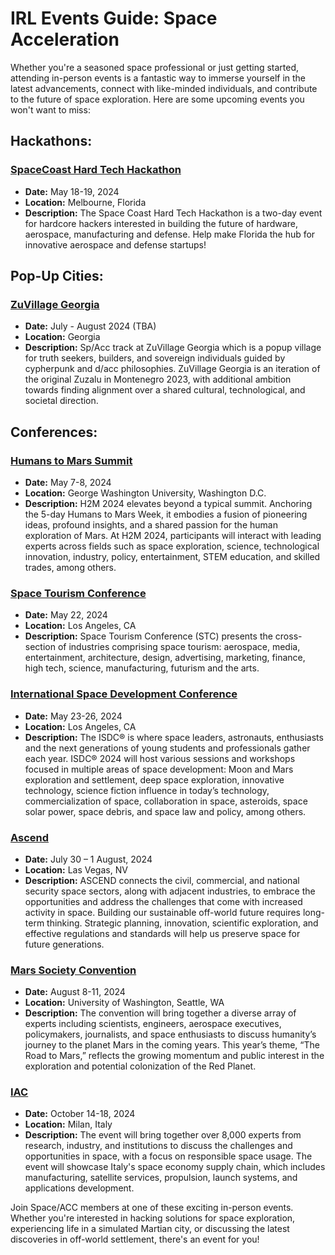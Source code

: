 # IRL Events Guide: Space Acceleration

Whether you're a seasoned space professional or just getting started, attending in-person events is a fantastic way to immerse yourself in the latest advancements, connect with like-minded individuals, and contribute to the future of space exploration. Here are some upcoming events you won't want to miss:

## Hackathons:

### [SpaceCoast Hard Tech Hackathon](https://lu.ma/eax4lcbo)
- **Date:** May 18-19, 2024
- **Location:** Melbourne, Florida
- **Description:** The Space Coast Hard Tech Hackathon is a two-day event for hardcore hackers interested in building the future of hardware, aerospace, manufacturing and defense. Help make Florida the hub for innovative aerospace and defense startups! 

## Pop-Up Cities:

### [ZuVillage Georgia](/events/zuvillage)
- **Date:** July - August 2024 (TBA)
- **Location:** Georgia 
- **Description:** Sp/Acc track at ZuVillage Georgia which is a popup village for truth seekers, builders, and sovereign individuals guided by cypherpunk and d/acc philosophies. ZuVillage Georgia is an iteration of the original Zuzalu in Montenegro 2023, with additional ambition towards finding alignment over a shared cultural, technological, and societal direction. 

<!--
### [Starbase/ACC](/events/starbaseacc) 
- **Date:** Winter 2024/2025 (TBA)
- **Location:** Starbase, TX
- **Description:** Space/ACC is in the planning phases for a 1-2 month pop-up city at the heart of the Gateway to Mars. Come down to co-work, unconference, hack and build in our makerspace, enjoy some sun when everywhere else is freezing, and maybe catch a Starship rocket launch.
-->

## Conferences:

### [Humans to Mars Summit](https://www.exploremars.org/summit/)
- **Date:** May 7-8, 2024
- **Location:** George Washington University, Washington D.C.
- **Description:** H2M 2024 elevates beyond a typical summit. Anchoring the 5-day Humans to Mars Week, it embodies a fusion of pioneering ideas, profound insights, and a shared passion for the human exploration of Mars. At H2M 2024, participants will interact with leading experts across fields such as space exploration, science, technological innovation, industry, policy, entertainment, STEM education, and skilled trades, among others.

### [Space Tourism Conference](https://www.spacetourismconf.com/)
- **Date:** May 22, 2024
- **Location:** Los Angeles, CA
- **Description:** Space Tourism Conference (STC) presents the cross-section of industries comprising space tourism: aerospace, media, entertainment, architecture, design, advertising, marketing, finance, high tech, science, manufacturing, futurism and the arts.

### [International Space Development Conference](https://isdc.nss.org/)
- **Date:** May 23-26, 2024
- **Location:** Los Angeles, CA
- **Description:** The ISDC® is where space leaders, astronauts, enthusiasts and the next generations of young students and professionals gather each year. ISDC® 2024 will host various sessions and workshops focused in multiple areas of space development: Moon and Mars exploration and settlement, deep space exploration, innovative technology, science fiction influence in today’s technology, commercialization of space, collaboration in space, asteroids, space solar power, space debris, and space law and policy, among others.

### [Ascend](https://www.ascend.events/)
- **Date:** July 30 – 1 August, 2024
- **Location:** Las Vegas, NV
- **Description:** ASCEND connects the civil, commercial, and national security space sectors, along with adjacent industries, to embrace the opportunities and address the challenges that come with increased activity in space. Building our sustainable off-world future requires long-term thinking. Strategic planning, innovation, scientific exploration, and effective regulations and standards will help us preserve space for future generations.

### [Mars Society Convention](https://mkt.marssociety.org/convention-registration)
- **Date:** August 8-11, 2024
- **Location:** University of Washington, Seattle, WA
- **Description:** The convention will bring together a diverse array of experts including scientists, engineers, aerospace executives, policymakers, journalists, and space enthusiasts to discuss humanity’s journey to the planet Mars in the coming years. This year’s theme, “The Road to Mars,” reflects the growing momentum and public interest in the exploration and potential colonization of the Red Planet.

### [IAC](https://www.iac2024.org/)
- **Date:** October 14-18, 2024
- **Location:** Milan, Italy
- **Description:** The event will bring together over 8,000 experts from research, industry, and institutions to discuss the challenges and opportunities in space, with a focus on responsible space usage. The event will showcase Italy's space economy supply chain, which includes manufacturing, satellite services, propulsion, launch systems, and applications development.

Join Space/ACC members at one of these exciting in-person events. Whether you're interested in hacking solutions for space exploration, experiencing life in a simulated Martian city, or discussing the latest discoveries in off-world settlement, there's an event for you!
